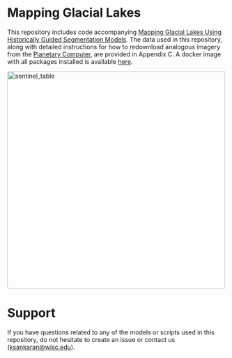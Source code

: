 # Mapping Glacial Lakes

This repository includes code accompanying [Mapping Glacial Lakes Using Historically Guided Segmentation Models](https://ieeexplore.ieee.org/abstract/document/9924600). The data used in this repository, along with detailed instructions for how to redownload analogous imagery from the [Planetary Computer](https://planetarycomputer.microsoft.com/catalog), are provided in Appendix C. A docker image with all packages installed is available [here](https://dockr.ly/37BZvt0).

<img width="500" alt="sentinel_table" src="https://user-images.githubusercontent.com/2264333/198893136-3f15d8fa-cb05-4196-b306-7a00d59a74d2.png">

# Support

If you have questions related to any of the models or scripts used in this repository, do not hesitate to create an issue or contact us (ksankaran@wisc.edu).
